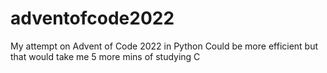 # adventofcode2022
My attempt on Advent of Code 2022 in Python
Could be more efficient but that would take me 5 more mins of studying C

